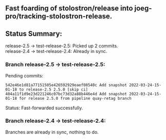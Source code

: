 ## Fast foarding of stolostron/release into joeg-pro/tracking-stolostron-release.

## Status Summary:

release-2.5 -> test-release-2.5: Picked up 2 commits.  
release-2.4 -> test-release-2.4: Already in sync.  

### Branch release-2.5 -> test-release-2.5:

Pending commits:

```
542e46e1d81a77151505e426592929eaef08540c Add snapshot 2022-03-24-15-01-18 to release-2.5 2.5.0 [skip ci]
404a11f1d9e23d221246c07bc73d32a88b446e4d Add snapshot 2022-03-24-15-01-18 for release 2.5.0 from pipeline quay-retag branch
```

Status: Fast-forwarded successfully.

### Branch release-2.4 -> test-release-2.4:

Branches are already in sync, nothing to do.
